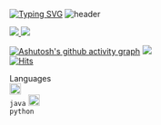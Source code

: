 [![Typing SVG](https://readme-typing-svg.herokuapp.com/?color=f0f6fc&lines=Hello,+i'm+Hashtae9&font=Redressed&size=40)](https://git.io/typing-svg)
![header](https://capsule-render.vercel.app/api?type=waving&color=gradient&height=120&animation=fadeIn&section=footer&text=🇰🇷&fontAlign=70)

<a href="s">
  <img src="https://github-readme-stats.vercel.app/api/top-langs/?username=Hashtae9&layout=compact&hide=javascript,html&theme=tokyonight" />
</a>
<a href="s">
  <img src="https://github-readme-stats.vercel.app/api?username=Hashtae9&count_private=true&theme=tokyonight&show_icons=true"/>
</a>

[![Ashutosh's github activity graph](https://github-readme-activity-graph.cyclic.app/graph?username=Hashtae9&theme=nord)](https://github.com/ashutosh00710/github-readme-activity-graph)
![](https://github-profile-summary-cards.vercel.app/api/cards/profile-details?username=Hashtae9&theme=nord_dark)
<br>
[![Hits](https://hits.seeyoufarm.com/api/count/incr/badge.svg?url=https://github.com/Hashtae9&count_bg=%232AB4E5D6&title_bg=%23555555&icon=&icon_color=%23E7E7E7&title=views&edge_flat=false)](https://hits.seeyoufarm.com)

Languages
<br>
<code><img alt = "3.1 Python" height="20" src="https://icons8.kr/icon/2572/%EC%9E%90%EB%B0%94-%EC%BB%A4%ED%94%BC-%EC%BB%B5-%EB%A1%9C%EA%B3%A0"> java</code>
<code><img alt = "3.1 Python" height="20" src="[https://icons8.kr/icon/l75OEUJkPAk4/%ED%8C%8C%EC%9D%B4%EC%8D%AC](https://icons8.kr/icon/l75OEUJkPAk4/%ED%8C%8C%EC%9D%B4%EC%8D%AC)"> python</code>


<!--
**Hashtae9/Hashtae9** is a ✨ _special_ ✨ repository because its `README.md` (this file) appears on your GitHub profile.

Here are some ideas to get you started:

- 🔭 I’m currently working on ...
- 🌱 I’m currently learning ...
- 👯 I’m looking to collaborate on ...
- 🤔 I’m looking for help with ...
- 💬 Ask me about ...
- 📫 How to reach me: ...
- 😄 Pronouns: ...
- ⚡ Fun fact: ...
-->
